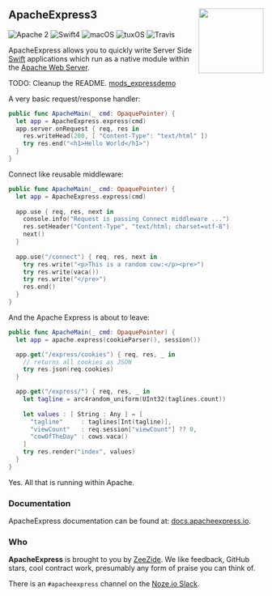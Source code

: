<h2>ApacheExpress3
  <img src="http://zeezide.com/img/ApexIcon1024.svg"
       align="right" width="128" height="128" />
</h2>

![Apache 2](https://img.shields.io/badge/apache-2-yellow.svg)
![Swift4](https://img.shields.io/badge/swift-4-blue.svg)
![macOS](https://img.shields.io/badge/os-macOS-green.svg?style=flat)
![tuxOS](https://img.shields.io/badge/os-tuxOS-green.svg?style=flat)
![Travis](https://travis-ci.org/ApacheExpress/ApacheExpress3.svg?branch=develop)

ApacheExpress allows you to quickly write Server Side 
[Swift](http://swift.org/) 
applications which run as a native module within the
[Apache Web Server](https://httpd.apache.org).

TODO: Cleanup the README.
[mods_expressdemo](../mods_expressdemo/README.md)

A very basic request/response handler:

```Swift
public func ApacheMain(_ cmd: OpaquePointer) {
  let app = ApacheExpress.express(cmd)
  app.server.onRequest { req, res in
    res.writeHead(200, [ "Content-Type": "text/html" ])
    try res.end("<h1>Hello World</h1>")
  }
}
```

Connect like reusable middleware:

```Swift
public func ApacheMain(_ cmd: OpaquePointer) {
  let app = ApacheExpress.express(cmd)
  
  app.use { req, res, next in
    console.info("Request is passing Connect middleware ...")
    res.setHeader("Content-Type", "text/html; charset=utf-8")
    next()
  }
  
  app.use("/connect") { req, res, next in
    try res.write("<p>This is a random cow:</p><pre>")
    try res.write(vaca())
    try res.write("</pre>")
    res.end()
  }
}
```

And the Apache Express is about to leave:
```Swift
public func ApacheMain(_ cmd: OpaquePointer) {
  let app = apache.express(cookieParser(), session())

  app.get("/express/cookies") { req, res, _ in
    // returns all cookies as JSON
    try res.json(req.cookies)
  }

  app.get("/express/") { req, res, _ in
    let tagline = arc4random_uniform(UInt32(taglines.count))
    
    let values : [ String : Any ] = [
      "tagline"     : taglines[Int(tagline)],
      "viewCount"   : req.session["viewCount"] ?? 0,
      "cowOfTheDay" : cows.vaca()
    ]
    try res.render("index", values)
  }
}
```

Yes. All that is running within Apache.

### Documentation

ApacheExpress documentation can be found at:
[docs.apacheexpress.io](http://docs.apacheexpress.io/).

### Who

**ApacheExpress** is brought to you by
[ZeeZide](http://zeezide.de).
We like feedback, GitHub stars, cool contract work,
presumably any form of praise you can think of.

There is an `#apacheexpress` channel on the 
[Noze.io Slack](http://slack.noze.io).
